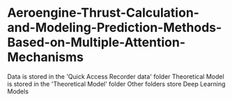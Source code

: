 # Aeroengine-Thrust-Calculation-and-Modeling-Prediction-Methods-Based-on-Multiple-Attention-Mechanisms
Data is stored in the 'Quick Access Recorder data' folder
Theoretical Model is stored in the 'Theoretical Model' folder 
Other folders store Deep Learning Models
